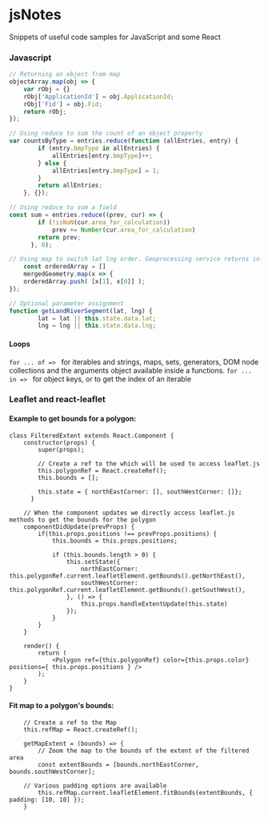 # jsNotes
Snippets of useful code samples for JavaScript and some React

### Javascript
``` javascript
// Returning an object from map
objectArray.map(obj => {
    var rObj = {}
    rObj['ApplicationId'] = obj.ApplicationId;
	rObj['Fid'] = obj.Fid;
    return rObj;
});
```

``` javascript
// Using reduce to sum the count of an object property
var countsByType = entries.reduce(function (allEntries, entry) {
        if (entry.bmpType in allEntries) {
            allEntries[entry.bmpType]++;
        } else {
            allEntries[entry.bmpType] = 1;
        }
        return allEntries;
    }, {});
```

``` javascript
// Using reduce to sum a field
const sum = entries.reduce((prev, cur) => {
        if (!isNaN(cur.area_for_calculation))
            prev += Number(cur.area_for_calculation)
        return prev;
      }, 0);
```

``` javascript
// Using map to switch lat lng order. Geoprocessing service returns in [lng,lat], need to convert to [lat,lng] order
    const orderedArray = []
    mergedGeometry.map(x => {
	orderedArray.push( [x[1], x[0]] );
});
```

```javascript
// Optional parameter assignment
function getLandRiverSegment(lat, lng) {
        lat = lat || this.state.data.lat;
        lng = lng || this.state.data.lng;
````

#### Loops
`for ... of => ` for iterables and strings, maps, sets, generators, DOM node collections and the arguments object available inside a functions.
`for ... in => ` for object keys, or to get the index of an iterable


### Leaflet and react-leaflet
#### Example to get bounds for a polygon:
```
class FilteredExtent extends React.Component {
	constructor(props) {
        super(props);

        // Create a ref to the which will be used to access leaflet.js
        this.polygonRef = React.createRef();
        this.bounds = [];

        this.state = { northEastCorner: [], southWestCorner: []};
      }
	
    // When the component updates we directly access leaflet.js methods to get the bounds for the polygon
    componentDidUpdate(prevProps) {
        if(this.props.positions !== prevProps.positions) {
            this.bounds = this.props.positions;

            if (this.bounds.length > 0) {
                this.setState({
                    northEastCorner: this.polygonRef.current.leafletElement.getBounds().getNorthEast(),
                    southWestCorner: this.polygonRef.current.leafletElement.getBounds().getSouthWest(), 
                }, () => {
                    this.props.handleExtentUpdate(this.state)
                });
            }
        }
    }

    render() {
        return (
            <Polygon ref={this.polygonRef} color={this.props.color} positions={ this.props.positions } />
        );
    }
}
```

#### Fit map to a polygon's bounds:
```
    // Create a ref to the Map
    this.refMap = React.createRef();
    
    getMapExtent = (bounds) => {
        // Zoom the map to the bounds of the extent of the filtered area
        const extentBounds = [bounds.northEastCorner, bounds.southWestCorner];
	
	// Various padding options are available
        this.refMap.current.leafletElement.fitBounds(extentBounds, { padding: [10, 10] });
    }
```
